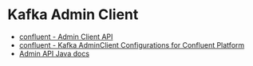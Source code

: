 # Kafka Admin Client

- [confluent - Admin Client API](https://docs.confluent.io/kafka/kafka-apis.html#admin-api)
- [confluent - Kafka AdminClient Configurations for Confluent Platform](https://docs.confluent.io/platform/current/installation/configuration/admin-configs.html)
- [Admin API Java docs](https://kafka.apache.org/40/javadoc/org/apache/kafka/clients/admin/package-summary.html)
